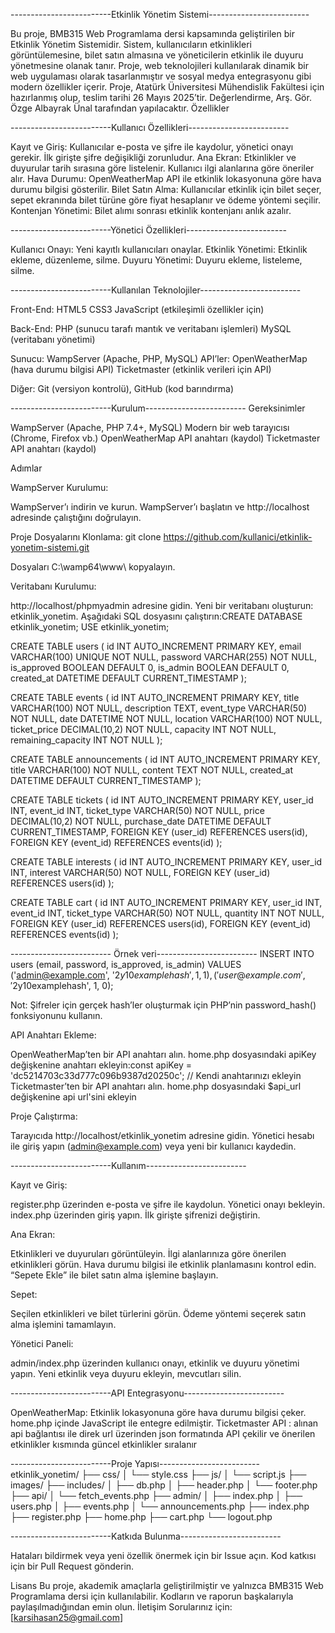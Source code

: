 -------------------------Etkinlik Yönetim Sistemi-------------------------

Bu proje, BMB315 Web Programlama dersi kapsamında geliştirilen bir Etkinlik Yönetim Sistemidir. Sistem, kullanıcıların etkinlikleri görüntülemesine, bilet satın almasına ve yöneticilerin etkinlik ile duyuru yönetmesine olanak tanır. Proje, web teknolojileri kullanılarak dinamik bir web uygulaması olarak tasarlanmıştır ve sosyal medya entegrasyonu gibi modern özellikler içerir.
Proje, Atatürk Üniversitesi Mühendislik Fakültesi için hazırlanmış olup, teslim tarihi 26 Mayıs 2025’tir. Değerlendirme, Arş. Gör. Özge Albayrak Ünal tarafından yapılacaktır.
Özellikler


-------------------------Kullanıcı Özellikleri-------------------------


Kayıt ve Giriş: Kullanıcılar e-posta ve şifre ile kaydolur, yönetici onayı gerekir. İlk girişte şifre değişikliği zorunludur.
Ana Ekran: Etkinlikler ve duyurular tarih sırasına göre listelenir. Kullanıcı ilgi alanlarına göre öneriler alır.
Hava Durumu: OpenWeatherMap API ile etkinlik lokasyonuna göre hava durumu bilgisi gösterilir.
Bilet Satın Alma: Kullanıcılar etkinlik için bilet seçer, sepet ekranında bilet türüne göre fiyat hesaplanır ve ödeme yöntemi seçilir.
Kontenjan Yönetimi: Bilet alımı sonrası etkinlik kontenjanı anlık azalır.

-------------------------Yönetici Özellikleri-------------------------


Kullanıcı Onayı: Yeni kayıtlı kullanıcıları onaylar.
Etkinlik Yönetimi: Etkinlik ekleme, düzenleme, silme.
Duyuru Yönetimi: Duyuru ekleme, listeleme, silme.

-------------------------Kullanılan Teknolojiler-------------------------

Front-End:
HTML5
CSS3
JavaScript (etkileşimli özellikler için)


Back-End:
PHP (sunucu tarafı mantık ve veritabanı işlemleri)
MySQL (veritabanı yönetimi)


Sunucu: WampServer (Apache, PHP, MySQL)
API’ler:
OpenWeatherMap (hava durumu bilgisi API)
Ticketmaster (etkinlik verileri için  API)


Diğer: Git (versiyon kontrolü), GitHub (kod barındırma)

-------------------------Kurulum-------------------------
Gereksinimler

WampServer (Apache, PHP 7.4+, MySQL)
Modern bir web tarayıcısı (Chrome, Firefox vb.)
OpenWeatherMap API anahtarı (kaydol)
Ticketmaster API anahtarı (kaydol)

Adımlar

WampServer Kurulumu:

WampServer’ı indirin ve kurun.
WampServer’ı başlatın ve http://localhost adresinde çalıştığını doğrulayın.


Proje Dosyalarını Klonlama:
git clone https://github.com/kullanici/etkinlik-yonetim-sistemi.git


Dosyaları C:\wamp64\www\ kopyalayın.


Veritabanı Kurulumu:

http://localhost/phpmyadmin adresine gidin.
Yeni bir veritabanı oluşturun: etkinlik_yonetim.
Aşağıdaki SQL dosyasını çalıştırın:CREATE DATABASE etkinlik_yonetim;
USE etkinlik_yonetim;

CREATE TABLE users (
    id INT AUTO_INCREMENT PRIMARY KEY,
    email VARCHAR(100) UNIQUE NOT NULL,
    password VARCHAR(255) NOT NULL,
    is_approved BOOLEAN DEFAULT 0,
    is_admin BOOLEAN DEFAULT 0,
    created_at DATETIME DEFAULT CURRENT_TIMESTAMP
);

CREATE TABLE events (
    id INT AUTO_INCREMENT PRIMARY KEY,
    title VARCHAR(100) NOT NULL,
    description TEXT,
    event_type VARCHAR(50) NOT NULL,
    date DATETIME NOT NULL,
    location VARCHAR(100) NOT NULL,
    ticket_price DECIMAL(10,2) NOT NULL,
    capacity INT NOT NULL,
    remaining_capacity INT NOT NULL
);

CREATE TABLE announcements (
    id INT AUTO_INCREMENT PRIMARY KEY,
    title VARCHAR(100) NOT NULL,
    content TEXT NOT NULL,
    created_at DATETIME DEFAULT CURRENT_TIMESTAMP
);

CREATE TABLE tickets (
    id INT AUTO_INCREMENT PRIMARY KEY,
    user_id INT,
    event_id INT,
    ticket_type VARCHAR(50) NOT NULL,
    price DECIMAL(10,2) NOT NULL,
    purchase_date DATETIME DEFAULT CURRENT_TIMESTAMP,
    FOREIGN KEY (user_id) REFERENCES users(id),
    FOREIGN KEY (event_id) REFERENCES events(id)
);

CREATE TABLE interests (
    id INT AUTO_INCREMENT PRIMARY KEY,
    user_id INT,
    interest VARCHAR(50) NOT NULL,
    FOREIGN KEY (user_id) REFERENCES users(id)
);

CREATE TABLE cart (
    id INT AUTO_INCREMENT PRIMARY KEY,
    user_id INT,
    event_id INT,
    ticket_type VARCHAR(50) NOT NULL,
    quantity INT NOT NULL,
    FOREIGN KEY (user_id) REFERENCES users(id),
    FOREIGN KEY (event_id) REFERENCES events(id)
);

------------------------- Örnek veri-------------------------
INSERT INTO users (email, password, is_approved, is_admin) VALUES
('admin@example.com', '$2y$10$examplehash', 1, 1),
('user@example.com', '$2y$10$examplehash', 1, 0);


Not: Şifreler için gerçek hash’ler oluşturmak için PHP’nin password_hash() fonksiyonunu kullanın.


API Anahtarı Ekleme:

OpenWeatherMap’ten bir API anahtarı alın.
home.php dosyasındaki apiKey değişkenine anahtarı ekleyin:const apiKey = 'dc5214703c33d777c096b9387d20250c'; // Kendi anahtarınızı ekleyin
Ticketmaster’ten bir API anahtarı alın.
home.php dosyasındaki $api_url değişkenine api url'sini ekleyin



Proje Çalıştırma:

Tarayıcıda http://localhost/etkinlik_yonetim adresine gidin.
Yönetici hesabı ile giriş yapın (admin@example.com) veya yeni bir kullanıcı kaydedin.



-------------------------Kullanım-------------------------

Kayıt ve Giriş:

register.php üzerinden e-posta ve şifre ile kaydolun. Yönetici onayı bekleyin.
index.php üzerinden giriş yapın. İlk girişte şifrenizi değiştirin.


Ana Ekran:

Etkinlikleri ve duyuruları görüntüleyin.
İlgi alanlarınıza göre önerilen etkinlikleri görün.
Hava durumu bilgisi ile etkinlik planlamasını kontrol edin.
“Sepete Ekle” ile bilet satın alma işlemine başlayın.


Sepet:

Seçilen etkinlikleri ve bilet türlerini görün.
Ödeme yöntemi seçerek satın alma işlemini tamamlayın.


Yönetici Paneli:

admin/index.php üzerinden kullanıcı onayı, etkinlik ve duyuru yönetimi yapın.
Yeni etkinlik veya duyuru ekleyin, mevcutları silin.



-------------------------API Entegrasyonu-------------------------

OpenWeatherMap: Etkinlik lokasyonuna göre hava durumu bilgisi çeker. home.php içinde JavaScript ile entegre edilmiştir.
Ticketmaster API : alınan api bağlantısı ile direk url üzerinden  json formatında API çekilir ve önerilen etkinlikler kısmında güncel etkinlikler sıralanır

-------------------------Proje Yapısı-------------------------
etkinlik_yonetim/
├── css/
│   └── style.css
├── js/
│   └── script.js
├── images/
├── includes/
│   ├── db.php
│   ├── header.php
│   └── footer.php
├── api/
│   └── fetch_events.php
├── admin/
│   ├── index.php
│   ├── users.php
│   ├── events.php
│   └── announcements.php
├── index.php
├── register.php
├── home.php
├── cart.php
└── logout.php

-------------------------Katkıda Bulunma-------------------------

Hataları bildirmek veya yeni özellik önermek için bir Issue açın.
Kod katkısı için bir Pull Request gönderin.

Lisans
Bu proje, akademik amaçlarla geliştirilmiştir ve yalnızca BMB315 Web Programlama dersi için kullanılabilir. Kodların ve raporun başkalarıyla paylaşılmadığından emin olun.
İletişim
Sorularınız için: [karsihasan25@gmail.com]
